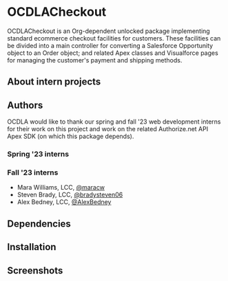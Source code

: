 # OCDLACheckout
OCDLACheckout is an Org-dependent unlocked package implementing standard ecommerce checkout facilities for customers.   These facilities can be divided into a main controller for converting a Salesforce Opportunity object to an Order object; and related Apex classes and Visualforce pages for managing the customer's payment and shipping methods.

## About intern projects

## Authors
OCDLA would like to thank our spring and fall '23 web development interns for their work on this project and work on the related Authorize.net API Apex SDK (on which this package depends).

### Spring '23 interns


### Fall '23 interns
* Mara Williams, LCC, [@maracw](https://github.com/maracw)
* Steven Brady, LCC, [@bradysteven06](https://github.com/bradysteven06)
* Alex Bedney, LCC, [@AlexBedney](https://github.com/AlexBedney)


## Dependencies

## Installation

## Screenshots
